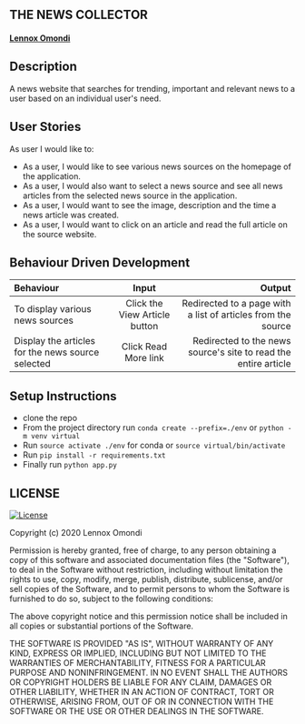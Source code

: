 ## THE NEWS COLLECTOR 
#### [Lennox Omondi](https://linkedin.com/in/lenomosh)



## Description 
A news website that searches for trending, important and relevant news to a user based on an individual user's need.

## User Stories
As user I would like to:
* As a user, I would like to see various news sources on the homepage of the application.
* As a user, I would also want to select a news source and see all news articles from the selected news source in the application.
* As a user, I would want to see the image, description and the time a news article was created.
* As a user, I would want to click on an article and read the full article on the source website.


## Behaviour Driven Development
| Behaviour | Input | Output |
| :---------------- | :---------------: | ------------------: |
|To display various news sources| Click the View Article button|Redirected to a page with a list of articles from the source |
|Display the articles for the news source selected| Click Read More link| Redirected to the news source's site to read the entire article|

## Setup Instructions
* clone the repo
* From the project directory run `conda create --prefix=./env` or `python -m venv virtual`
* Run `source activate ./env` for conda or `source virtual/bin/activate`
* Run `pip install -r requirements.txt`
* Finally run `python app.py`

## LICENSE
[![License](http://img.shields.io/:license-mit-blue.svg?style=flat-square)](http://badges.mit-license.org)

Copyright (c) 2020 Lennox Omondi

Permission is hereby granted, free of charge, to any person obtaining a copy
of this software and associated documentation files (the "Software"), to deal
in the Software without restriction, including without limitation the rights
to use, copy, modify, merge, publish, distribute, sublicense, and/or sell
copies of the Software, and to permit persons to whom the Software is
furnished to do so, subject to the following conditions:

The above copyright notice and this permission notice shall be included in all
copies or substantial portions of the Software.

THE SOFTWARE IS PROVIDED "AS IS", WITHOUT WARRANTY OF ANY KIND, EXPRESS OR
IMPLIED, INCLUDING BUT NOT LIMITED TO THE WARRANTIES OF MERCHANTABILITY,
FITNESS FOR A PARTICULAR PURPOSE AND NONINFRINGEMENT. IN NO EVENT SHALL THE
AUTHORS OR COPYRIGHT HOLDERS BE LIABLE FOR ANY CLAIM, DAMAGES OR OTHER
LIABILITY, WHETHER IN AN ACTION OF CONTRACT, TORT OR OTHERWISE, ARISING FROM,
OUT OF OR IN CONNECTION WITH THE SOFTWARE OR THE USE OR OTHER DEALINGS IN THE
SOFTWARE.
